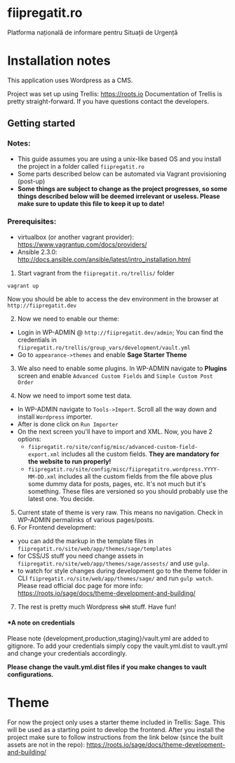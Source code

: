 # fiipregatit.ro
Platforma națională de informare pentru Situații de Urgență

# Installation notes
This application uses Wordpress as a CMS.

Project was set up using Trellis: https://roots.io
Documentation of Trellis is pretty straight-forward. If you have questions contact the developers.


## Getting started
### Notes: ### 

- This guide assumes you are using a unix-like based OS and you install the project in a folder called `fiipregatit.ro`
- Some parts described below can be automated via Vagrant provisioning (post-up)
- **Some things are subject to change as the project progresses, so some things described below will be deemed irrelevant or useless. Please make sure to update this file to keep it up to date!** 

### Prerequisites: ###
- virtualbox (or another vagrant provider): https://www.vagrantup.com/docs/providers/
- Ansible 2.3.0: http://docs.ansible.com/ansible/latest/intro_installation.html

1. Start vagrant from the `fiipregatit.ro/trellis/` folder

```
vagrant up
```

Now you should be able to access the dev environment in the browser at `http://fiipregatit.dev`

2. Now we need to enable our theme:
- Login in WP-ADMIN @ `http://fiipregatit.dev/admin`; You can find the credentials in 
`fiipregatit.ro/trellis/group_vars/development/vault.yml`
- Go to `appearance->themes` and enable **Sage Starter Theme**

3. We also need to enable some plugins. In WP-ADMIN navigate to **Plugins** screen and enable `Advanced Custom Fields` and `Simple Custom Post Order`

4. Now we need to import some test data. 
- In WP-ADMIN navigate to `Tools->Import`. Scroll all the way down and install `Wordpress` importer. 
- After is done click on `Run Importer`
- On the next screen you'll have to import and XML. Now, you have 2 options:
  - `fiipregatit.ro/site/config/misc/advanced-custom-field-export.xml` includes all the custom fields. **They are mandatory for the website to run properly!**
  - `fiipregatit.ro/site/config/misc/fiipregatitro.wordpress.YYYY-MM-DD.xml` includes all the custom fields from the file above plus some dummy data for posts, pages, etc. It's not much but it's something. These files are versioned so you should probably use the latest one. You decide.

5. Current state of theme is very raw. This means no navigation. Check in WP-ADMIN permalinks of various pages/posts.
6. For Frontend development:
- you can add the markup in the template files in `fiipregatit.ro/site/web/app/themes/sage/templates`
- for CSS/JS stuff you need change assets in `fiipregatit.ro/site/web/app/themes/sage/assests/` and use `gulp`.
- to watch for style changes during development go to the theme folder in CLI `fiipregatit.ro/site/web/app/themes/sage/`
 and run `gulp watch`. Please read official doc page for more info: https://roots.io/sage/docs/theme-development-and-building/
 
 7. The rest is pretty much Wordpress ~~shit~~ stuff. Have fun!

#### *A note on credentials
Please note {development,production,staging}/vault.yml are added to gitignore.
To add your credentials simply copy the vault.yml.dist to vault.yml and change your credentials accordingly.

**Please change the vault.yml.dist files if you make changes to vault configurations.**

# Theme
For now the project only uses a starter theme included in Trellis: Sage.
This will be used as a starting point to develop the frontend.
After you install the project make sure to follow instructions from the link below (since the built assets are 
not in the repo):
https://roots.io/sage/docs/theme-development-and-building/
